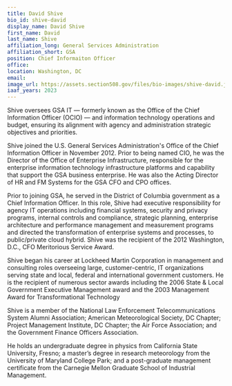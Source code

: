 ```yaml
---
title: David Shive
bio_id: shive-david
display_name: David Shive
first_name: David
last_name: Shive
affiliation_long: General Services Administration
affiliation_short: GSA
position: Chief Informaiton Officer
office: 
location: Washington, DC
email: 
image_url: https://assets.section508.gov/files/bio-images/shive-david.jpg
iaaf_years: 2023
---
```

Shive oversees GSA IT — formerly known as the Office of the Chief Information Officer (OCIO) — and information technology operations and budget, ensuring its alignment with agency and administration strategic objectives and priorities.

Shive joined the U.S. General Services Administration's Office of the Chief Information Officer in November 2012. Prior to being named CIO, he was the Director of the Office of Enterprise Infrastructure, responsible for the enterprise information technology infrastructure platforms and capability that support the GSA business enterprise. He was also the Acting Director of HR and FM Systems for the GSA CFO and CPO offices.

Prior to joining GSA, he served in the District of Columbia government as a Chief Information Officer. In this role, Shive had executive responsibility for agency IT operations including financial systems, security and privacy programs, internal controls and compliance, strategic planning, enterprise architecture and performance management and measurement programs and directed the transformation of enterprise systems and processes, to public/private cloud hybrid. Shive was the recipient of the 2012 Washington, D.C., CFO Meritorious Service Award.

Shive began his career at Lockheed Martin Corporation in management and consulting roles overseeing large, customer-centric, IT organizations serving state and local, federal and international government customers. He is the recipient of numerous sector awards including the 2006 State & Local Government Executive Management award and the 2003 Management Award for Transformational Technology

Shive is a member of the National Law Enforcement Telecommunications System Alumni Association; American Meteorological Society, DC Chapter; Project Management Institute, DC Chapter; the Air Force Association; and the Government Finance Officers Association.

He holds an undergraduate degree in physics from California State University, Fresno; a master’s degree in research meteorology from the University of Maryland College Park; and a post-graduate management certificate from the Carnegie Mellon Graduate School of Industrial Management.